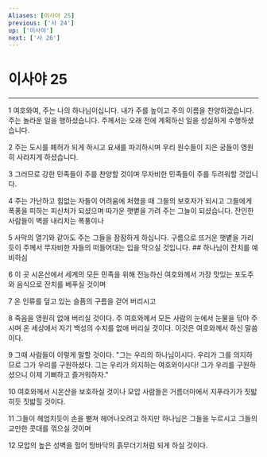 ```yaml
---
Aliases: [이사야 25]
previous: ['사 24']
up: ['이사야']
next: ['사 26']
---
```

# 이사야 25

***


1 여호와여, 주는 나의 하나님이십니다. 내가 주를 높이고 주의 이름을 찬양하겠습니다. 주는 놀라운 일을 행하셨습니다. 주께서는 오래 전에 계획하신 일을 성실하게 수행하셨습니다. 

2 주는 도시를 폐허가 되게 하시고 요새를 파괴하시며 우리 원수들이 지은 궁들이 영원히 사라지게 하셨습니다. 

3 그러므로 강한 민족들이 주를 찬양할 것이며 무자비한 민족들이 주를 두려워할 것입니다. 

4 주는 가난하고 힘없는 자들이 어려움에 처했을 때 그들의 보호자가 되시고 그들에게 폭풍을 피하는 피신처가 되셨으며 따가운 햇볕을 가려 주는 그늘이 되셨습니다. 잔인한 사람들이 벽을 내리치는 폭풍이나 

5 사막의 열기와 같아도 주는 그들을 잠잠하게 하십니다. 구름으로 뜨거운 햇볕을 가리듯이 주께서 무자비한 자들의 떠들어대는 입을 막으실 것입니다. ## 하나님이 잔치를 예비하심 

6 이 곳 시온산에서 세계의 모든 민족을 위해 전능하신 여호와께서 가장 맛있는 포도주와 음식으로 잔치를 베푸실 것이며 

7 온 인류를 덮고 있는 슬픔의 구름을 걷어 버리시고 

8 죽음을 영원히 없애 버리실 것이다. 주 여호와께서 모든 사람의 눈에서 눈물을 닦아 주시며 온 세상에서 자기 백성의 수치를 없애 버리실 것이다. 이것은 여호와께서 하신 말씀이다. 

9 그때 사람들이 이렇게 말할 것이다. "그는 우리의 하나님이시다. 우리가 그를 의지하므로 그가 우리를 구원하셨다. 그는 우리가 의지하는 여호와이시다! 그가 우리를 구원하셨으니 이제 기뻐하고 즐거워하자." 

10 여호와께서 시온산을 보호하실 것이나 모압 사람들은 거름더미에서 지푸라기가 짓밟히듯 짓밟힐 것이다. 

11 그들이 헤엄치듯이 손을 뻗쳐 헤어나오려고 하지만 하나님은 그들을 누르시고 그들의 교만한 콧대를 꺾으실 것이며 

12 모압의 높은 성벽을 헐어 땅바닥의 흙무더기처럼 되게 하실 것이다.
